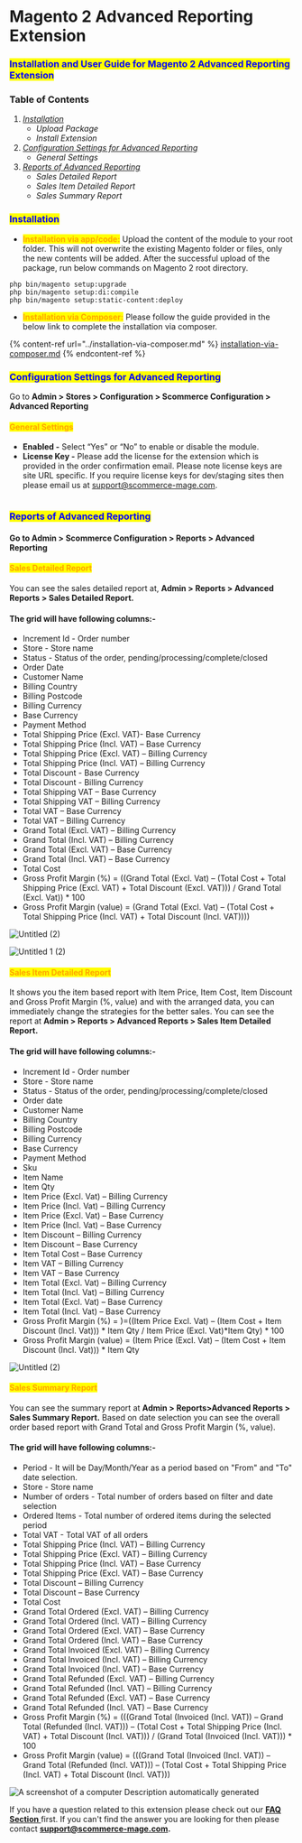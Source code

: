 # Magento 2 Advanced Reporting Extension

### <mark style="color:blue;">Installation and User Guide for Magento 2 Advanced Reporting Extension</mark>

### Table of Contents

1. [_Installation_ ](magento-2-advanced-reporting-extension.md#\_bookmark0)
   * _Upload Package_&#x20;
   * _Install Extension_&#x20;
2. [_Configuration Settings for Advanced Reporting_ ](magento-2-advanced-reporting-extension.md#\_bookmark3)
   * _General Settings_&#x20;
3. [_Reports of Advanced Reporting_ ](magento-2-advanced-reporting-extension.md#\_bookmark5)
   * _Sales Detailed Report_&#x20;
   * _Sales Item Detailed Report_&#x20;
   * _Sales Summary Report_&#x20;

### <mark style="color:blue;">Installation</mark> <a href="#bookmark0" id="bookmark0"></a>

* <mark style="color:orange;">**Installation via app/code:**</mark> Upload the content of the module to your root folder. This will not overwrite the existing Magento folder or files, only the new contents will be added. After the successful upload of the package, run below commands on Magento 2 root directory.

```
php bin/magento setup:upgrade
php bin/magento setup:di:compile
php bin/magento setup:static-content:deploy
```

* <mark style="color:orange;">**Installation via Composer:**</mark> Please follow the guide provided in the below link to complete the installation via composer.

{% content-ref url="../installation-via-composer.md" %}
[installation-via-composer.md](../installation-via-composer.md)
{% endcontent-ref %}

### <mark style="color:blue;">Configuration Settings for Advanced Reporting</mark> <a href="#bookmark3" id="bookmark3"></a>

Go to **Admin > Stores > Configuration > Scommerce Configuration > Advanced Reporting**

#### <mark style="color:orange;">General Settings</mark> <a href="#bookmark4" id="bookmark4"></a>

* **Enabled -** Select “Yes” or “No” to enable or disable the module.
* **License Key -** Please add the license for the extension which is provided in the order confirmation email. Please note license keys are site URL specific. If you require license keys for dev/staging sites then please email us at [support@scommerce-mage.com](mailto:support@scommerce-mage.com).

<figure><img src="../../.gitbook/assets/1.jpeg" alt=""><figcaption></figcaption></figure>

### <mark style="color:blue;">Reports of Advanced Reporting</mark> <a href="#bookmark5" id="bookmark5"></a>

#### Go to Admin > Scommerce Configuration > Reports > Advanced Reporting

#### <mark style="color:orange;">Sales Detailed Report</mark>

You can see the sales detailed report at, **Admin > Reports > Advanced Reports > Sales Detailed Report.**

#### The grid will have following columns:-

* Increment Id - Order number
* Store - Store name
* Status - Status of the order, pending/processing/complete/closed
* Order Date
* Customer Name
* Billing Country
* Billing Postcode
* Billing Currency
* Base Currency
* Payment Method
* Total Shipping Price (Excl. VAT)- Base Currency
* Total Shipping Price (Incl. VAT) – Base Currency
* Total Shipping Price (Excl. VAT) – Billing Currency
* Total Shipping Price (Incl. VAT) – Billing Currency
* Total Discount - Base Currency
* Total Discount - Billing Currency
* Total Shipping VAT – Base Currency
* Total Shipping VAT – Billing Currency
* Total VAT – Base Currency
* Total VAT – Billing Currency
* Grand Total (Excl. VAT) – Billing Currency
* Grand Total (Incl. VAT) – Billing Currency
* Grand Total (Excl. VAT) – Base Currency
* Grand Total (Incl. VAT) – Base Currency
* Total Cost
* Gross Profit Margin (%) = ((Grand Total (Excl. Vat) – (Total Cost + Total Shipping Price (Excl. VAT) + Total Discount (Excl. VAT))) / Grand Total (Excl. Vat)) \* 100
* Gross Profit Margin (value) = (Grand Total (Excl. Vat) – (Total Cost + Total Shipping Price (Incl. VAT) + Total Discount (Incl. VAT))))

![Untitled (2)](../../.gitbook/assets/2.jpeg)

![Untitled 1 (2)](../../.gitbook/assets/3.jpeg)

#### <mark style="color:orange;">**Sales Item Detailed Report**</mark>&#x20;

It shows you the item based report with Item Price, Item Cost, Item Discount and Gross Profit Margin (%, value) and with the arranged data, you can immediately change the strategies for the better sales. You can see the report at **Admin > Reports > Advanced Reports > Sales Item Detailed Report.**

#### The grid will have following columns:-

* Increment Id - Order number
* Store - Store name
* Status - Status of the order, pending/processing/complete/closed
* Order date
* Customer Name
* Billing Country
* Billing Postcode
* Billing Currency
* Base Currency
* Payment Method
* Sku
* Item Name
* Item Qty
* Item Price (Excl. Vat) – Billing Currency
* Item Price (Incl. Vat) – Billing Currency
* Item Price (Excl. Vat) – Base Currency
* Item Price (Incl. Vat) – Base Currency
* Item Discount – Billing Currency
* Item Discount – Base Currency
* Item Total Cost – Base Currency
* Item VAT – Billing Currency
* Item VAT – Base Currency
* Item Total (Excl. Vat) – Billing Currency
* Item Total (Incl. Vat) – Billing Currency
* Item Total (Excl. Vat) – Base Currency
* Item Total (Incl. Vat) – Base Currency
* Gross Profit Margin (%) = )=((Item Price Excl. Vat) – (Item Cost + Item Discount (Incl. Vat))) \* Item Qty / Item Price (Excl. Vat)\*Item Qty) \* 100
* Gross Profit Margin (value) = (Item Price (Excl. Vat) – (Item Cost + Item Discount (Incl. Vat))) \* Item Qty

![Untitled (2)](../../.gitbook/assets/4.jpeg)

#### <mark style="color:orange;">**Sales Summary Report**</mark>&#x20;

You can see the summary report at **Admin > Reports>Advanced Reports > Sales Summary Report.** Based on date selection you can see the overall order based report with Grand Total and Gross Profit Margin (%, value).

#### The grid will have following columns:-

* Period - It will be Day/Month/Year as a period based on "From" and "To" date selection.
* Store - Store name
* Number of orders - Total number of orders based on filter and date selection
* Ordered Items - Total number of ordered items during the selected period
* Total VAT - Total VAT of all orders
* Total Shipping Price (Incl. VAT) – Billing Currency
* Total Shipping Price (Excl. VAT) – Billing Currency
* Total Shipping Price (Incl. VAT) – Base Currency
* Total Shipping Price (Excl. VAT) – Base Currency
* Total Discount – Billing Currency
* Total Discount – Base Currency
* Total Cost
* Grand Total Ordered (Excl. VAT) – Billing Currency
* Grand Total Ordered (Incl. VAT) – Billing Currency
* Grand Total Ordered (Excl. VAT) – Base Currency
* Grand Total Ordered (Incl. VAT) – Base Currency
* Grand Total Invoiced (Excl. VAT) – Billing Currency
* Grand Total Invoiced (Incl. VAT) – Billing Currency
* Grand Total Invoiced (Incl. VAT) – Base Currency
* Grand Total Refunded (Excl. VAT) – Billing Currency
* Grand Total Refunded (Incl. VAT) – Billing Currency
* Grand Total Refunded (Excl. VAT) – Base Currency
* Grand Total Refunded (Incl. VAT) – Base Currency
* Gross Profit Margin (%) = (((Grand Total (Invoiced (Incl. VAT)) – Grand Total (Refunded (Incl. VAT))) – (Total Cost + Total Shipping Price (Incl. VAT) + Total Discount (Incl. VAT))) / (Grand Total (Invoiced (Incl. VAT))) \* 100
* Gross Profit Margin (value) = (((Grand Total (Invoiced (Incl. VAT)) – Grand Total (Refunded (Incl. VAT))) – (Total Cost + Total Shipping Price (Incl. VAT) + Total Discount (Incl. VAT)))

![A screenshot of a computer  Description automatically generated](../../.gitbook/assets/6.jpeg)

If you have a question related to this extension please check out our [**FAQ Section** ](https://www.scommerce-mage.com/magento-2-advanced-reporting.html#customfaq)first. If you can't find the answer you are looking for then please contact [**support@scommerce-mage.com**](mailto:core@scommerce-mage.com)**.**
